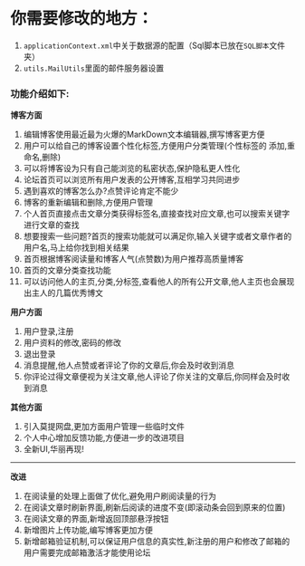 # 你需要修改的地方：
1. `applicationContext.xml`中关于数据源的配置（Sql脚本已放在`SQL脚本`文件夹）
2. `utils.MailUtils`里面的邮件服务器设置

### 功能介绍如下:
**博客方面**
1. 编辑博客使用最近最为火爆的MarkDown文本编辑器,撰写博客更方便
2. 用户可以给自己的博客设置个性化标签,方便用户分类管理(个性标签的 添加,重命名,删除)
3. 可以将博客设为只有自己能浏览的私密状态,保护隐私更人性化
4. 论坛首页可以浏览所有用户发表的公开博客,互相学习共同进步
5. 遇到喜欢的博客怎么办?点赞评论肯定不能少
6. 博客的重新编辑和删除,方便用户管理
7. 个人首页直接点击文章分类获得标签名,直接查找对应文章,也可以搜索关键字进行文章的查找
8. 想要搜索一些问题?首页的搜索功能就可以满足你,输入关键字或者文章作者的用户名,马上给你找到相关结果
9. 首页根据博客阅读量和博客人气(点赞数)为用户推荐高质量博客
10. 首页的文章分类查找功能
11. 可以访问他人的主页,分类,分标签,查看他人的所有公开文章,他人主页也会展现出主人的几篇优秀博文

**用户方面**
1. 用户登录,注册
2. 用户资料的修改,密码的修改
3. 退出登录
4. 消息提醒,他人点赞或者评论了你的文章后,你会及时收到消息
5. 你评论过得文章便视为关注文章,他人评论了你关注的文章后,你同样会及时收到消息

**其他方面**
1. 引入莫提网盘,更加方面用户管理一些临时文件
2. 个人中心增加反馈功能,方便进一步的改进项目
3. 全新UI,华丽再现!

------------


**改进**

1. 在阅读量的处理上面做了优化,避免用户刷阅读量的行为
2. 在阅读文章时刷新界面,刷新后阅读的进度不变(即滚动条会回到原来的位置)
3. 在阅读文章的界面,新增返回顶部悬浮按钮
4. 新增图片上传功能,编写博客更加方便
5. 新增邮箱验证机制,可以保证用户信息的真实性,新注册的用户和修改了邮箱的用户需要完成邮箱激活才能使用论坛

